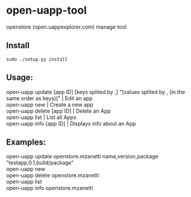 # open-uapp-tool
openstore (open.uappexplorer.com) manage tool

## Install

``` 
sudo ./setup.py install
```

## Usage:

open-uapp update [app ID] [keys splited by ,] "[values splited by , (in the same order as keys)]" | Edit an app <br>
open-uapp new | Create a new app <br>
open-uapp delete [app ID] | Delete an App <br>
open-uapp list | List all Apps <br>
open-uapp info [app ID] | Displays info about an App

## Examples:

open-uapp update openstore.mzanetti name,version,package "testapp,0.1,build/package" <br>
open-uapp new <br>
open-uapp delete openstore.mzanetti <br>
open-uapp list <br>
open-uapp info openstore.mzanetti 
